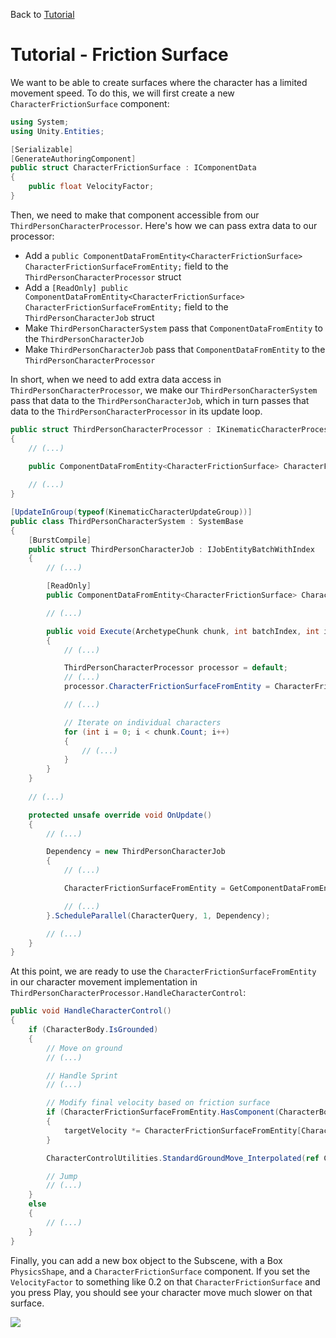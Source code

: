 Back to [Tutorial](../tutorial.md)

# Tutorial - Friction Surface

We want to be able to create surfaces where the character has a limited movement speed. To do this, we will first create a new `CharacterFrictionSurface` component:

```cs
using System;
using Unity.Entities;

[Serializable]
[GenerateAuthoringComponent]
public struct CharacterFrictionSurface : IComponentData
{
    public float VelocityFactor;
}
```

Then, we need to make that component accessible from our `ThirdPersonCharacterProcessor`. Here's how we can pass extra data to our processor:
- Add a `public ComponentDataFromEntity<CharacterFrictionSurface> CharacterFrictionSurfaceFromEntity;` field to the `ThirdPersonCharacterProcessor` struct
- Add a `[ReadOnly] public ComponentDataFromEntity<CharacterFrictionSurface> CharacterFrictionSurfaceFromEntity;` field to the `ThirdPersonCharacterJob` struct
- Make `ThirdPersonCharacterSystem` pass that `ComponentDataFromEntity` to the `ThirdPersonCharacterJob`
- Make `ThirdPersonCharacterJob` pass that `ComponentDataFromEntity` to the `ThirdPersonCharacterProcessor`

In short, when we need to add extra data access in `ThirdPersonCharacterProcessor`, we make our `ThirdPersonCharacterSystem` pass that data to the `ThirdPersonCharacterJob`, which in turn passes that data to the `ThirdPersonCharacterProcessor` in its update loop.

```cs
public struct ThirdPersonCharacterProcessor : IKinematicCharacterProcessor
{
    // (...)

    public ComponentDataFromEntity<CharacterFrictionSurface> CharacterFrictionSurfaceFromEntity;
    
    // (...)
}
```

```cs
[UpdateInGroup(typeof(KinematicCharacterUpdateGroup))]
public class ThirdPersonCharacterSystem : SystemBase
{
    [BurstCompile]
    public struct ThirdPersonCharacterJob : IJobEntityBatchWithIndex
    {
        // (...)

        [ReadOnly]
        public ComponentDataFromEntity<CharacterFrictionSurface> CharacterFrictionSurfaceFromEntity;

        // (...)

        public void Execute(ArchetypeChunk chunk, int batchIndex, int indexOfFirstEntityInQuery)
        {
            // (...)

            ThirdPersonCharacterProcessor processor = default;
            // (...)
            processor.CharacterFrictionSurfaceFromEntity = CharacterFrictionSurfaceFromEntity;

            // (...)

            // Iterate on individual characters
            for (int i = 0; i < chunk.Count; i++)
            {
                // (...)
            }
        }
    }
    
    // (...)

    protected unsafe override void OnUpdate()
    {
        // (...)

        Dependency = new ThirdPersonCharacterJob
        {
            // (...)

            CharacterFrictionSurfaceFromEntity = GetComponentDataFromEntity<CharacterFrictionSurface>(true),

            // (...)
        }.ScheduleParallel(CharacterQuery, 1, Dependency);

        // (...)
    }
}

```

At this point, we are ready to use the `CharacterFrictionSurfaceFromEntity` in our character movement implementation in `ThirdPersonCharacterProcessor.HandleCharacterControl`:

```cs
public void HandleCharacterControl()
{
    if (CharacterBody.IsGrounded)
    {
        // Move on ground
        // (...)

        // Handle Sprint
        // (...)

        // Modify final velocity based on friction surface
        if (CharacterFrictionSurfaceFromEntity.HasComponent(CharacterBody.GroundHit.Entity))
        {
            targetVelocity *= CharacterFrictionSurfaceFromEntity[CharacterBody.GroundHit.Entity].VelocityFactor;
        }

        CharacterControlUtilities.StandardGroundMove_Interpolated(ref CharacterBody.RelativeVelocity, targetVelocity, ThirdPersonCharacter.GroundedMovementSharpness, DeltaTime, GroundingUp, CharacterBody.GroundHit.Normal);

        // Jump
        // (...)
    }
    else
    {
        // (...)
    }
}
```

Finally, you can add a new box object to the Subscene, with a Box `PhysicsShape`, and a `CharacterFrictionSurface` component. If you set the `VelocityFactor` to something like 0.2 on that `CharacterFrictionSurface` and you press Play, you should see your character move much slower on that surface.

![](../Images/tutorial_friction_surface.gif)